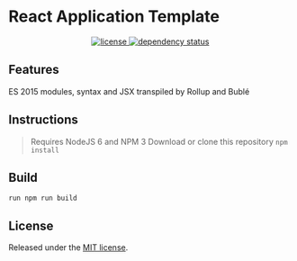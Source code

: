 
# React Application Template

<p align="center">
  <a href="https://github.com/idettman/react-app-template/blob/master/LICENSE.md">
    <img src="https://img.shields.io/npm/l/rollup.svg" alt="license">
  </a>
  <a href="https://david-dm.org/rollup/rollup">
    <img src="https://david-dm.org/idettman/react-app-template.svg" alt="dependency status">
  </a>
</p>

## Features

ES 2015 modules, syntax and JSX transpiled by Rollup and Bublé

## Instructions
> Requires NodeJS 6 and NPM 3
> Download or clone this repository
> `npm install`

## Build

`run npm run build`

## License

Released under the [MIT license](https://github.com/rollup/rollup/blob/master/LICENSE.md).